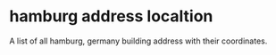 # hamburg address localtion
A list of all hamburg, germany building address with their coordinates.
